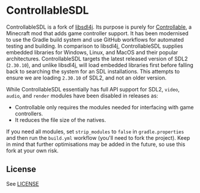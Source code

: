 ControllableSDL
========
ControllableSDL is a fork of [libsdl4j](https://github.com/libsdl4j). Its purpose is purely for [Controllable](https://github.com/MrCrayfish/Controllable), a Minecraft mod that adds game controller support. It has been modernised to use the Gradle build system and use GitHub workflows for automated testing and building. In comparison to libsdl4j, ControllableSDL supplies embedded libraries for Windows, Linux, and MacOS and their popular architectures. ControllableSDL targets the latest released version of SDL2 (`2.30.10`), and unlike libsdl4j, will load embedded libraries first before falling back to searching the system for an SDL installations. This attempts to ensure we are loading `2.30.10` of SDL2, and not an older version.

While ControllableSDL essentially has full API support for SDL2, `video`, `audio`, and `render` modules have been disabled in releases as:
- Controllable only requires the modules needed for interfacing with game controllers.
- It reduces the file size of the natives.
  
If you need all modules, set `strip_modules` to `false` in `gradle.properties` and then run the `build.yml` workflow (you'll need to fork the project). Keep in mind that further optimisations may be added in the future, so use this fork at your own risk.

## License
See [LICENSE](https://github.com/MrCrayfish/ControllableSDL/blob/master/LICENSE)

